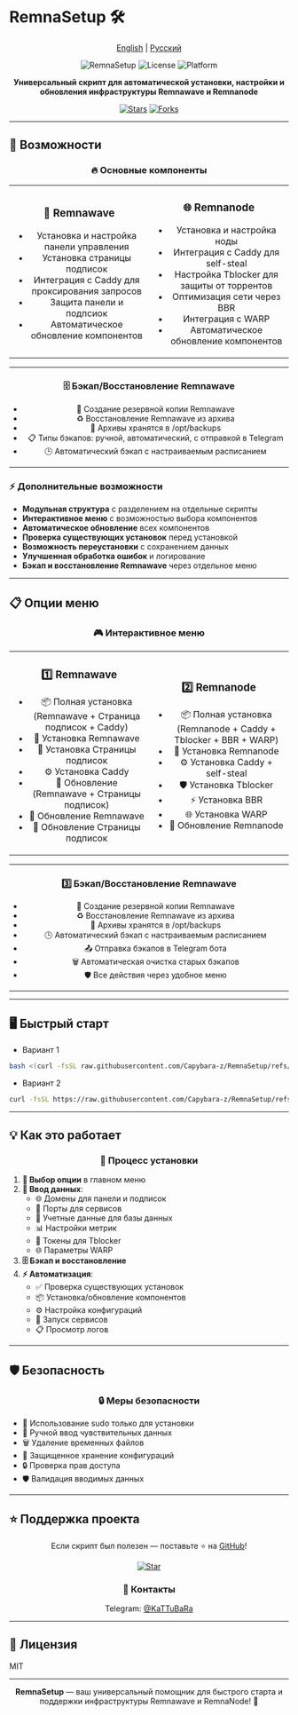 # RemnaSetup 🛠️

<div align="center">

[English](README.en.md) | [Русский](README.md)

![RemnaSetup](https://img.shields.io/badge/RemnaSetup-2.5-blue)
![License](https://img.shields.io/badge/License-MIT-green)
![Platform](https://img.shields.io/badge/Platform-Ubuntu%20%7C%20Debian-orange)

**Универсальный скрипт для автоматической установки, настройки и обновления инфраструктуры Remnawave и Remnanode**

[![Stars](https://img.shields.io/github/stars/Capybara-z/RemnaSetup?style=social)](https://github.com/Capybara-z/RemnaSetup)
[![Forks](https://img.shields.io/github/forks/Capybara-z/RemnaSetup?style=social)](https://github.com/Capybara-z/RemnaSetup)

</div>

---

## 🚀 Возможности

<div align="center">

### 🔥 Основные компоненты

</div>

<table>
<tr>
<td width="50%" align="center">

### 🎯 Remnawave
- Установка и настройка панели управления
- Установка страницы подписок
- Интеграция с Caddy для проксирования запросов
- Защита панели и подпсиок
- Автоматическое обновление компонентов

</td>
<td width="50%" align="center">

### 🌐 Remnanode
- Установка и настройка ноды
- Интеграция с Caddy для self-steal
- Настройка Tblocker для защиты от торрентов
- Оптимизация сети через BBR
- Интеграция с WARP
- Автоматическое обновление компонентов

</td>
</tr>
</table>

<div align="center">

---

### 🗄️ Бэкап/Восстановление Remnawave

- 💾 Создание резервной копии Remnawave
- ♻️ Восстановление Remnawave из архива
- 📂 Архивы хранятся в /opt/backups
- 📋 Типы бэкапов: ручной, автоматический, с отправкой в Telegram
- 🕒 Автоматический бэкап с настраиваемым расписанием

---

</div>

### ⚡ Дополнительные возможности
- **Модульная структура** с разделением на отдельные скрипты
- **Интерактивное меню** с возможностью выбора компонентов
- **Автоматическое обновление** всех компонентов
- **Проверка существующих установок** перед установкой
- **Возможность переустановки** с сохранением данных
- **Улучшенная обработка ошибок** и логирование
- **Бэкап и восстановление Remnawave** через отдельное меню

---

## 📋 Опции меню

<div align="center">

### 🎮 Интерактивное меню

</div>

<table>
<tr>
<td width="50%" align="center">

### 1️⃣ Remnawave
- 📦 Полная установка (Remnawave + Страница подписок + Caddy)
- 🚀 Установка Remnawave
- 📄 Установка Страницы подписок
- ⚙️ Установка Caddy
- 🔄 Обновление (Remnawave + Страницы подписок)
- 🔄 Обновление Remnawave
- 🔄 Обновление Страницы подписок

</td>
<td width="50%" align="center">

### 2️⃣ Remnanode
- 📦 Полная установка (Remnanode + Caddy + Tblocker + BBR + WARP)
- 🚀 Установка Remnanode
- ⚙️ Установка Caddy + self-steal
- 🛡️ Установка Tblocker
- ⚡ Установка BBR
- 🌐 Установка WARP
- 🔄 Обновление Remnanode

</td>
</tr>
</table>

<div align="center">

---

### 3️⃣ Бэкап/Восстановление Remnawave

- 💾 Создание резервной копии Remnawave
- ♻️ Восстановление Remnawave из архива
- 📂 Архивы хранятся в /opt/backups
- 🕒 Автоматический бэкап с настраиваемым расписанием
- 📤 Отправка бэкапов в Telegram бота
- 🗑️ Автоматическая очистка старых бэкапов
- 🛡️ Все действия через удобное меню

---

</div>

---

## 🖥️ Быстрый старт

- Вариант 1
```bash
bash <(curl -fsSL raw.githubusercontent.com/Capybara-z/RemnaSetup/refs/heads/main/install.sh)
```
- Вариант 2
```bash
curl -fsSL https://raw.githubusercontent.com/Capybara-z/RemnaSetup/refs/heads/main/install.sh -o install.sh && chmod +x install.sh && sudo bash ./install.sh
```

---

## 💡 Как это работает

<div align="center">

### 🔄 Процесс установки

</div>

1. **🎯 Выбор опции** в главном меню
2. **📝 Ввод данных**:
   - 🌐 Домены для панели и подписок
   - 🔌 Порты для сервисов
   - 🔑 Учетные данные для базы данных
   - 📊 Настройки метрик
   - 🤖 Токены для Tblocker
   - 🌐 Параметры WARP
3. **🗄️ Бэкап и восстановление**
4. **⚡ Автоматизация**:
   - ✅ Проверка существующих установок
   - 📦 Установка/обновление компонентов
   - ⚙️ Настройка конфигураций
   - 🚀 Запуск сервисов
   - 📋 Просмотр логов

---

## 🛡️ Безопасность

<div align="center">

### 🔒 Меры безопасности

</div>

- 🔐 Использование sudo только для установки
- 🔑 Ручной ввод чувствительных данных
- 🗑️ Удаление временных файлов
- 📝 Защищенное хранение конфигураций
- 🔒 Проверка прав доступа
- 🛡️ Валидация вводимых данных

---

## ⭐️ Поддержка проекта

<div align="center">

Если скрипт был полезен — поставьте ⭐️ на [GitHub](https://github.com/Capybara-z/RemnaSetup)!

[![Star](https://img.shields.io/github/stars/Capybara-z/RemnaSetup?style=social)](https://github.com/Capybara-z/RemnaSetup)

### 📱 Контакты
 Telegram: [@KaTTuBaRa](https://t.me/KaTTuBaRa)

</div>

---

## 📄 Лицензия

MIT

---

<div align="center">

**RemnaSetup** — ваш универсальный помощник для быстрого старта и поддержки инфраструктуры Remnawave и RemnaNode! 🚀

</div>